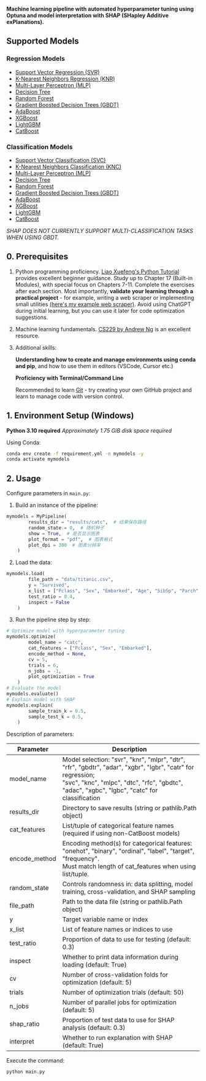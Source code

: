 **Machine learning pipeline with automated hyperparameter tuning using Optuna and model interpretation with SHAP (SHapley Additive exPlanations).**

## Supported Models

### Regression Models

- [Support Vector Regression (SVR)](https://scikit-learn.org/stable/modules/generated/sklearn.svm.SVR.html)
- [K-Nearest Neighbors Regression (KNR)](https://scikit-learn.org/stable/modules/generated/sklearn.neighbors.KNeighborsRegressor.html)
- [Multi-Layer Perceptron (MLP)](https://scikit-learn.org/stable/modules/generated/sklearn.neural_network.MLPRegressor.html)
- [Decision Tree](https://scikit-learn.org/stable/modules/generated/sklearn.tree.DecisionTreeRegressor.html)
- [Random Forest](https://scikit-learn.org/stable/modules/generated/sklearn.ensemble.RandomForestRegressor.html)
- [Gradient Boosted Decision Trees (GBDT)](https://scikit-learn.org/stable/modules/generated/sklearn.ensemble.GradientBoostingRegressor.html)
- [AdaBoost](https://scikit-learn.org/stable/modules/generated/sklearn.ensemble.AdaBoostRegressor.html)
- [XGBoost](https://xgboost.readthedocs.io/en/latest/python/python_api.html)
- [LightGBM](https://lightgbm.readthedocs.io/en/latest/pythonapi/lightgbm.LGBMRegressor.html)
- [CatBoost](https://catboost.ai/en/docs/concepts/python-reference_catboostregressor)

### Classification Models

- [Support Vector Classification (SVC)](https://scikit-learn.org/stable/modules/generated/sklearn.svm.SVC.html)
- [K-Nearest Neighbors Classification (KNC)](https://scikit-learn.org/stable/modules/generated/sklearn.neighbors.KNeighborsClassifier.html)
- [Multi-Layer Perceptron (MLP)](https://scikit-learn.org/stable/modules/generated/sklearn.neural_network.MLPClassifier.html)
- [Decision Tree](https://scikit-learn.org/stable/modules/generated/sklearn.tree.DecisionTreeClassifier.html)
- [Random Forest](https://scikit-learn.org/stable/modules/generated/sklearn.ensemble.RandomForestClassifier.html)
- [Gradient Boosted Decision Trees (GBDT)](https://scikit-learn.org/stable/modules/generated/sklearn.ensemble.GradientBoostingClassifier.html)
- [AdaBoost](https://scikit-learn.org/stable/modules/generated/sklearn.ensemble.AdaBoostClassifier.html)
- [XGBoost](https://xgboost.readthedocs.io/en/latest/python/python_api.html)
- [LightGBM](https://lightgbm.readthedocs.io/en/latest/pythonapi/lightgbm.LGBMClassifier.html)
- [CatBoost](https://catboost.ai/en/docs/concepts/python-reference_catboostclassifier)


*SHAP DOES NOT CURRENTLY SUPPORT MULTI-CLASSIFICATION TASKS WHEN USING GBDT.*


## 0. Prerequisites
1. Python programming proficiency. [Liao Xuefeng's Python Tutorial](https://liaoxuefeng.com/books/python/introduction/index.html) provides excellent beginner guidance. Study up to Chapter 17 (Built-in Modules), with special focus on Chapters 7-11. Complete the exercises after each section. Most importantly, **validate your learning through a practical project** - for example, writing a web scraper or implementing small utilities [(here's my example web scraper)](https://github.com/gtzjh/WundergroundSpider). Avoid using ChatGPT during initial learning, but you can use it later for code optimization suggestions.

2. Machine learning fundamentals. [CS229 by Andrew Ng](https://www.bilibili.com/video/BV1JE411w7Ub) is an excellent resource.

3. Additional skills:

    **Understanding how to create and manage environments using conda and pip**, and how to use them in editors (VSCode, Cursor etc.)

    **Proficiency with Terminal/Command Line**

    Recommended to learn [Git](https://github.com/gtzjh/learngit) - try creating your own GitHub project and learn to manage code with version control.

## 1. Environment Setup (Windows)

**Python 3.10 required**
*Approximately 1.75 GiB disk space required*

Using Conda:
```bash
conda env create -f requirement.yml -n mymodels -y
conda activate mymodels
```

## 2. Usage

Configure parameters in `main.py`:

1. Build an instance of the pipeline:

```python
mymodels = MyPipeline(
        results_dir = "results/catc",  # 结果保存路径
        random_state = 0,  # 随机种子
        show = True,  # 是否显示图表
        plot_format = "pdf",  # 图表格式
        plot_dpi = 300  # 图表分辨率
    )
```

2. Load the data:
```python
mymodels.load(
        file_path = "data/titanic.csv",
        y = "Survived",
        x_list = ["Pclass", "Sex", "Embarked", "Age", "SibSp", "Parch", "Fare"],
        test_ratio = 0.4,
        inspect = False
    )
```

3. Run the pipeline step by step:

```python
# Optimize model with hyperparameter tuning
mymodels.optimize(
        model_name = "catc",
        cat_features = ["Pclass", "Sex", "Embarked"],
        encode_method = None,
        cv = 5,
        trials = 6,
        n_jobs = -1,
        plot_optimization = True
    )
# Evaluate the model
mymodels.evaluate()
# Explain model with SHAP
mymodels.explain(
        sample_train_k = 0.5,
        sample_test_k = 0.5,
    )
```


Description of parameters:

| Parameter     | Description                                                                                                  |
|---------------|--------------------------------------------------------------------------------------------------------------|
| model_name    | Model selection: "svr", "knr", "mlpr", "dtr", "rfr", "gbdtr", "adar", "xgbr", "lgbr", "catr" for regression;<br>"svc", "knc", "mlpc", "dtc", "rfc", "gbdtc", "adac", "xgbc", "lgbc", "catc" for classification |
| results_dir   | Directory to save results (string or pathlib.Path object)                                                   |
| cat_features  | List/tuple of categorical feature names (required if using non-CatBoost models)                             |
| encode_method | Encoding method(s) for categorical features: "onehot", "binary", "ordinal", "label", "target", "frequency".<br>Must match length of cat_features when using list/tuple. |
| random_state  | Controls randomness in: data splitting, model training, cross-validation, and SHAP sampling                |
| file_path     | Path to the data file (string or pathlib.Path object)                                                      |
| y             | Target variable name or index                                                                               |
| x_list        | List of feature names or indices to use                                                                     |
| test_ratio    | Proportion of data to use for testing (default: 0.3)                                                        |
| inspect       | Whether to print data information during loading (default: True)                                            |
| cv            | Number of cross-validation folds for optimization (default: 5)                                              |
| trials        | Number of optimization trials (default: 50)                                                                 |
| n_jobs        | Number of parallel jobs for optimization (default: 5)                                                       |
| shap_ratio    | Proportion of test data to use for SHAP analysis (default: 0.3)                                             |
| interpret     | Whether to run explanation with SHAP (default: True)                                                        |

Execute the command:
```bash
python main.py
```